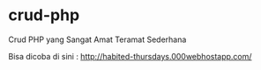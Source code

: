 # crud-php
Crud PHP yang Sangat Amat Teramat Sederhana

Bisa dicoba di sini :
http://habited-thursdays.000webhostapp.com/

